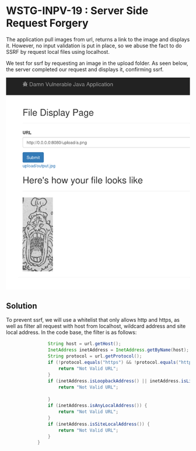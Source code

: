 # WSTG-INPV-19 : Server Side Request Forgery

The application pull images from url, returns a link to the image and displays it. However, no input validation is put in place, so we abuse the fact to do SSRF by request local files using localhost.

We test for ssrf by requesting an image in the upload folder. As seen below, the server completed our request and displays it, confirming ssrf.

![ssrf test](../assets/ssrf_test.png)

## Solution

To prevent ssrf, we will use a whitelist that only allows http and https, as well as filter all request with host from localhost, wildcard address and site local address. In the code base, the filter is as follows:

```java
                String host = url.getHost();
                InetAddress inetAddress = InetAddress.getByName(host);
                String protocol = url.getProtocol();
                if (!protocol.equals("https") && !protocol.equals("http")) {
                    return "Not Valid URL";
                }
                if (inetAddress.isLoopbackAddress() || inetAddress.isLinkLocalAddress()) {
                    return "Not Valid URL";

                }
                if (inetAddress.isAnyLocalAddress()) {
                    return "Not Valid URL";
                }
                if (inetAddress.isSiteLocalAddress()) {
                    return "Not Valid URL";
                }
            }
```
